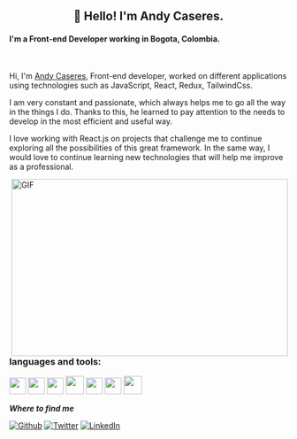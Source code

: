 <h2 align="center">👋 Hello! I'm Andy Caseres.</h2>

#### I'm a Front-end Developer working in Bogota, Colombia.

<br />

Hi, I'm [Andy Caseres](https://abhishknads.me/), Front-end developer, worked on different applications using technologies such as JavaScript, React, Redux, TailwindCss.

I am very constant and passionate, which always helps me to go all the way in the things I do. Thanks to this, he learned to pay attention to the needs to develop in the most efficient and useful way.

I love working with React.js on projects that challenge me to continue exploring all the possibilities of this great framework. In the same way, I would love to continue learning new technologies that will help me improve as a professional.

  <img align="right" alt="GIF" src="https://github.com/abhisheknaiidu/abhisheknaiidu/blob/master/code.gif?raw=true" width="500" height="320" />

### languages and tools:
<img src = 'https://github.com/MarikIshtar007/MarikIshtar007/blob/master/images/html.svg' width='30'/>  <img src = 'https://github.com/MarikIshtar007/MarikIshtar007/blob/master/images/css.svg' width='30'/>  <img src = 'https://github.com/MarikIshtar007/MarikIshtar007/blob/master/images/js.svg' width='30'/> 
  <img src = 'https://github.com/MarikIshtar007/MarikIshtar007/blob/master/images/react.svg' width='33'/>  <img src = 'https://upload.wikimedia.org/wikipedia/commons/thumb/9/95/Vue.js_Logo_2.svg/1200px-Vue.js_Logo_2.svg.png' width='30'/>  <img src = 'https://github.com/MarikIshtar007/MarikIshtar007/blob/master/images/git.svg' width='30'/>  <img src = 'https://github.com/MarikIshtar007/MarikIshtar007/blob/master/images/bootstrap.svg' width='33'/>

***Where to find me***
<p>
  <a href="https://github.com/andycaseres2" target="__blank"><img alt="Github" src="https://img.shields.io/badge/GitHub-%2312100E.svg?&style=for-the-badge&logo=Github&logoColor=white" /></a>
  <a href="https://twitter.com/AndyCaseresDev" target="__blank"><img alt="Twitter" src="https://img.shields.io/badge/twitter-%231DA1F2.svg?&style=for-the-badge&logo=twitter&logoColor=white" /></a>
  <a href="https://www.linkedin.com/in/andy-caseres/" target="__blank"><img alt="LinkedIn" src="https://img.shields.io/badge/linkedin-%230077B5.svg?&style=for-the-badge&logo=linkedin&logoColor=white" /></a>
</p>
